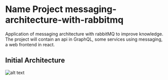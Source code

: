 # Name Project messaging-architecture-with-rabbitmq

Application of messaging architecture with rabbitMQ to improve knowledge. The project will contain an api in GraphQL, some services using messaging, a web frontend in react.


## Initial Architecture
![alt text](https://app.diagrams.net/#G1taAidMoye-LmEhN61WgGZPG6841FmM_k)
